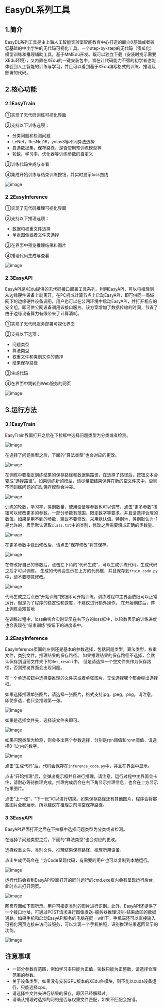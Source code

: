 

# EasyDL系列工具

## 1.简介

EasyDL系列工具是由上海人工智能实验室智能教育中心打造的面向0基础或者较低基础的中小学生的无代码可视化工具。一个step-by-step的无代码（傻瓜化）模型训练和推理辅助工具，基于MMEdu开发。既可以独立下载（安装时提示需要XEdu环境），又内置在XEdu的一键安装包中。旨在让代码能力不强的初学者也能体验到人工智能的训练与学习，并且可以看到基于XEdu编写格式的训练、推理及部署的代码。

## 2.核心功能

### 2.1EasyTrain

①实现了无代码训练可视化界面

②支持以下训练选项：

* 分类问题和检测问题
* LeNet，ResNet18，yolov3等不同算法选择
* 自选数据集，保存路径，是否使用预训练模型等
* 轮数，学习率，优化器等训练参数的自定义

③训练代码生成与查看

④集成开始训练与结束训练按钮，并实时显示loss曲线

![image](../images/scitech_tools/1.PNG)

### 2.2EasyInference

①实现了无代码推理可视化界面

②支持以下推理选项：

* 数据和权重文件选择
* 单张图像或者文件夹选择

③在界面中预览推理结果和图片

④推理代码生成与查看

![image](../images/scitech_tools/3.PNG)

### 2.3EasyAPI

EasyAPI是XEdu提供的无代码接口部署工具系列。利用EasyAPI，可以将推理侧从边缘硬件设备上剥离开，在PC机或计算节点上启动EasyAPI，即可供同一局域网下的边缘硬件设备调用，用户也可以在公网环境中启动EasyAPI，并打开相应的安全组，即可供公网设备调用该接口服务。该方案增加了数据传输的时间，节省了由于边缘设备算力有限带来了计算消耗。

①实现了无代码服务部署可视化界面

②支持以下选项：

* 问题类型
* 算法类型
* 权重文件和类别文件的选择
* 结果保存路径

③生成代码

④在界面中跳转到Web服务的网页

![image](../images/scitech_tools/4.png)

## 3.运行方法

### 3.1EasyTrain

EasyTrain界面打开之后在下拉框中选择问题类型为分类或者检测。

![image](../images/scitech_tools/probtype.PNG)

在选择了问题类型之后，下面的“算法类型”也会对应的更改。

![image](../images/scitech_tools/algotype1.PNG)

在训练中要指定训练结果的保存路径和数据集路径，在选择了路径后，按钮文本会变成“选择路径”。如果训练新的模型，请尽量把结果保存在新的空文件夹中，否则不同训练问题的自动保存模型会冲突。

![image](../images/scitech_tools/trpath.PNG)

训练的轮数，学习率，类别数量，使用设备等参数也可以调节，点击“更多参数”按钮可以修改更多的参数。一部分参数有范围，限定数字等要求。并且请选择合理的数值。如果是用不到的参数，建议不要修改，采用默认值。特别地，类别默认为-1是允许的，表示默认读取`class.txt`中的类别，修改之后需要填成正确的类数量。

![image](../images/scitech_tools/trparam.PNG)

在更多参数中做出修改后，请点击“保存修改”将其保存。

![image](../images/scitech_tools/trmoreparam.PNG)

在修改好自己的参数后，点击左下角的“代码生成”，可以生成训练代码，生成代码之后才可以训练。
生成的代码会显示在上方的代码框，并且保存到`train_code.py`中，请不要随意修改。

![image](../images/scitech_tools/trgenecode.PNG)

代码生成之后点击“开始训练”按钮即可开始训练，训练过程中主界面依旧可以正常运行，但是为了程序的稳定性和速度，不建议进行额外操作。
在开始训练后，停止训练会短暂地

在训练过程中，loss曲线会实时显示在右下方的loss框中，以轮数表示的训练进度也会表现在“结束训练”按钮下的进度条中。

### 3.2EasyInference

EasyInference页面的左侧还是基本的参数选择，包括问题类型，算法类型，权重文件，类别文件，推理结果的保存路径。 如果推理结果的保存路径不选择，会默认保存到当前文件夹下的`det_result`中。
但是请选择一个空文件夹作为保存路径，否则预览界面会出现问题。

在一个单选按钮中选择要推理的文件夹或者单张图片，无论选择哪个都会弹出选择框。

如果选择推理单张图片，请选择一张图片，格式支持jpg，jpeg，png。请注意，即使多选，也只会推理第一张。

![image](../images/scitech_tools/infselsingle.PNG)

如果是选择文件夹，选择该文件夹即可。

![image](../images/scitech_tools/infselfolder.PNG)

如果问题类型为检测，则会多出两个参数选择，分别是rpn阈值和rcnn阈值，请选择0-1之内的数字。

![image](../images/scitech_tools/infmoreparam.PNG)

点击“生成代码”后，代码会保存在`inference_code.py`中，并且在界面中显示。

点击“开始推理”后，会弹出提示框并且进行推理。请注意，运行过程中主界面会卡住，请耐心等待推理完成，推理完成后会在右下角显示推理信息，也会在上方显示结果图片。

点击“上一张”，“下一张”可以进行切换。如果保存路径还有其他图片，程序会将那些图片全都展示，所以建议在推理之前清空保存路径。

### 3.3EasyAPI

EasyAPI界面打开之后在下拉框中选择问题类型为分类或者检测。

在选择了问题类型之后，下面的“算法类型”也会对应的更改。

选择权重文件、类别文件、推理结果保存路径、推理所用设备。

点击生成代码会在上方Code呈现代码，有需要的用户也可以复制到本地运行。

![image](../images/scitech_tools/API_code.png)

运行代码会看到EasyAPI界面打开的同时运行的cmd.exe框内会有呈现运行后台，此时点击打开网页。

![image](../images/scitech_tools/API运行后台.png)

网页界面如下图所示。用户可指定类别的图片进行识别。此外，EasyAPI还提供了一个接口地址，可通过POST请求进行图像发送-服务器推理识别-结果放回的数据通路。如果手机和启动EasyAPI服务的电脑在同一wifi下，手机端还可以直接输入可视化网页连接来访问该服务，可以实现一个手机拍照，识别推理结果返回显示的功能。

![image](../images/scitech_tools/API测试.png)

## 注意事项

* 一部分参数有范围，例如学习率只能为正值，轮数只能为正整数，请选择合理范围的参数。
* 关于设备类型，如果没有安装GPU版本的XEdu各模块，则不能以cuda设备运行，只能选择cpu。
* 请选择空文件夹进行结果的保存，原因已经解释过。
* 请确认推理时选择的网络是否与权重文件匹配，如果不匹配会报错。

